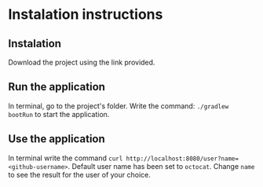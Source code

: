 # Instalation instructions 

## Instalation

Download the project using the link provided.

## Run the application

In terminal, go to the project's folder. Write the command: `./gradlew bootRun` to start the application.

## Use the application

In terminal write the command `curl http://localhost:8080/user?name=<github-username>`. Default user name has been set to `octocat`. Change `name` to see the result for the user of your choice.
 